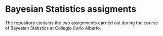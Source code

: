# Bayesian Statistics assigments

The repository contains the two assignments carried out during the course of Bayesian Statistics at Collegio Carlo Alberto. 
